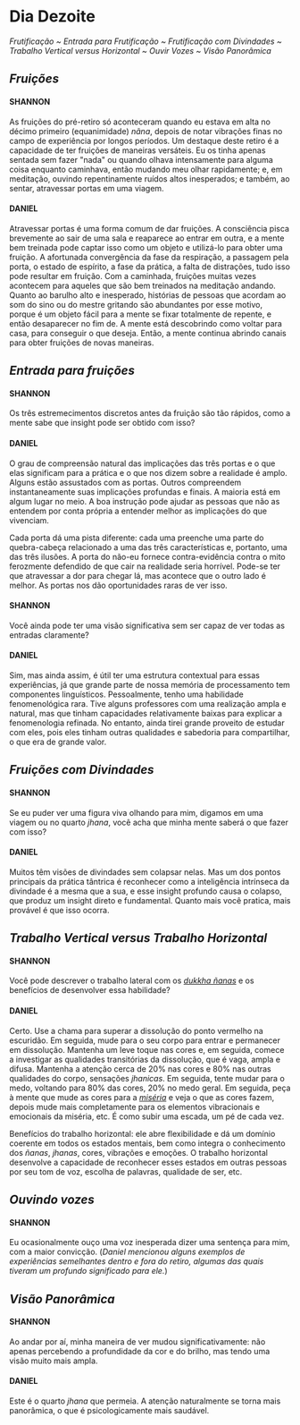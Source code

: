 # Dia Dezoite

_Frutificação ~ Entrada para Frutificação ~ Frutificação com Divindades ~ Trabalho Vertical versus Horizontal ~ Ouvir Vozes ~ Visão Panorâmica_

## _Fruições_

#### SHANNON

As fruições do pré-retiro só aconteceram quando eu estava em alta no décimo primeiro (equanimidade) _nãna_, depois de notar vibrações finas no campo de experiência por longos períodos. Um destaque deste retiro é a capacidade de ter fruições de maneiras versáteis. Eu os tinha apenas sentada sem fazer "nada" ou quando olhava intensamente para alguma coisa enquanto caminhava, então mudando meu olhar rapidamente; e, em meditação, ouvindo repentinamente ruídos altos inesperados; e também, ao sentar, atravessar portas em uma viagem.

#### DANIEL

Atravessar portas é uma forma comum de dar fruições. A consciência pisca brevemente ao sair de uma sala e reaparece ao entrar em outra, e a mente bem treinada pode captar isso como um objeto e utilizá-lo para obter uma fruição. A afortunada convergência da fase da respiração, a passagem pela porta, o estado de espírito, a fase da prática, a falta de distrações, tudo isso pode resultar em fruição. Com a caminhada, fruições muitas vezes acontecem para aqueles que são bem treinados na meditação andando. Quanto ao barulho alto e inesperado, histórias de pessoas que acordam ao som do sino ou do mestre gritando são abundantes por esse motivo, porque é um objeto fácil para a mente se fixar totalmente de repente, e então desaparecer no fim de. A mente está descobrindo como voltar para casa, para conseguir o que deseja. Então, a mente continua abrindo canais para obter fruições de novas maneiras.

## _Entrada para fruições_

#### SHANNON

Os três estremecimentos discretos antes da fruição são tão rápidos, como a mente sabe que insight pode ser obtido com isso?

#### DANIEL

O grau de compreensão natural das implicações das três portas e o que elas significam para a prática e o que nos dizem sobre a realidade é amplo. Alguns estão assustados com as portas. Outros compreendem instantaneamente suas implicações profundas e finais. A maioria está em algum lugar no meio. A boa instrução pode ajudar as pessoas que não as entendem por conta própria a entender melhor as implicações do que vivenciam.

Cada porta dá uma pista diferente: cada uma preenche uma parte do quebra-cabeça relacionado a uma das três características e, portanto, uma das três ilusões. A porta do não-eu fornece contra-evidência contra o mito ferozmente defendido de que cair na realidade seria horrível. Pode-se ter que atravessar a dor para chegar lá, mas acontece que o outro lado é melhor. As portas nos dão oportunidades raras de ver isso.

#### SHANNON

Você ainda pode ter uma visão significativa sem ser capaz de ver todas as entradas claramente?

#### DANIEL

Sim, mas ainda assim, é útil ter uma estrutura contextual para essas experiências, já que grande parte de nossa memória de processamento tem componentes linguísticos. Pessoalmente, tenho uma habilidade fenomenológica rara. Tive alguns professores com uma realização ampla e natural, mas que tinham capacidades relativamente baixas para explicar a fenomenologia refinada. No entanto, ainda tirei grande proveito de estudar com eles, pois eles tinham outras qualidades e sabedoria para compartilhar, o que era de grande valor.

## _Fruições com Divindades_

#### SHANNON

Se eu puder ver uma figura viva olhando para mim, digamos em uma viagem ou no quarto _jhana_, você acha que minha mente saberá o que fazer com isso?

#### DANIEL

Muitos têm visões de divindades sem colapsar nelas. Mas um dos pontos principais da prática tântrica é reconhecer como a inteligência intrínseca da divindade é a mesma que a sua, e esse insight profundo causa o colapso, que produz um insight direto e fundamental. Quanto mais você pratica, mais provável é que isso ocorra.

## _Trabalho Vertical versus Trabalho Horizontal_

#### SHANNON

Você pode descrever o trabalho lateral com os <span style="text-decoration: underline">_dukkha ñanas_</span> e os benefícios de desenvolver essa habilidade?

#### DANIEL

Certo. Use a chama para superar a dissolução do ponto vermelho na escuridão. Em seguida, mude para o seu corpo para entrar e permanecer em dissolução. Mantenha um leve toque nas cores e, em seguida, comece a investigar as qualidades transitórias da dissolução, que é vaga, ampla e difusa. Mantenha a atenção cerca de 20% nas cores e 80% nas outras qualidades do corpo, sensações _jhanicas_. Em seguida, tente mudar para o medo, voltando para 80% das cores, 20% no medo geral. Em seguida, peça à mente que mude as cores para a <span style="text-decoration: underline">_miséria_</span> e veja o que as cores fazem, depois mude mais completamente para os elementos vibracionais e emocionais da miséria, etc. É como subir uma escada, um pé de cada vez.

Benefícios do trabalho horizontal: ele abre flexibilidade e dá um domínio coerente em todos os estados mentais, bem como integra o conhecimento dos _ñanas_, _jhanas_, cores, vibrações e emoções. O trabalho horizontal desenvolve a capacidade de reconhecer esses estados em outras pessoas por seu tom de voz, escolha de palavras, qualidade de ser, etc.

## _Ouvindo vozes_

#### SHANNON

Eu ocasionalmente ouço uma voz inesperada dizer uma sentença para mim, com a maior convicção. (_Daniel mencionou alguns exemplos de experiências semelhantes dentro e fora do retiro, algumas das quais tiveram um profundo significado para ele._)

## _Visão Panorâmica_

#### SHANNON

Ao andar por aí, minha maneira de ver mudou significativamente: não apenas percebendo a profundidade da cor e do brilho, mas tendo uma visão muito mais ampla.

#### DANIEL

Este é o quarto _jhana_ que permeia. A atenção naturalmente se torna mais panorâmica, o que é psicologicamente mais saudável.
